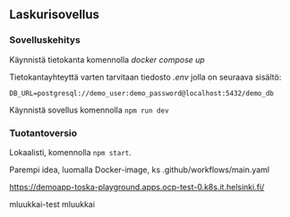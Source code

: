 ## Laskurisovellus

### Sovelluskehitys

Käynnistä tietokanta komennolla _docker compose up_

Tietokantayhteyttä varten tarvitaan tiedosto _.env_ jolla on seuraava sisältö:

```plaintext
DB_URL=postgresql://demo_user:demo_password@localhost:5432/demo_db
```

Käynnistä sovellus komennolla `npm run dev`

### Tuotantoversio

Lokaalisti, komennolla `npm start`.

Parempi idea, luomalla Docker-image, ks .github/workflows/main.yaml

https://demoapp-toska-playground.apps.ocp-test-0.k8s.it.helsinki.fi/ 

mluukkai-test mluukkai
